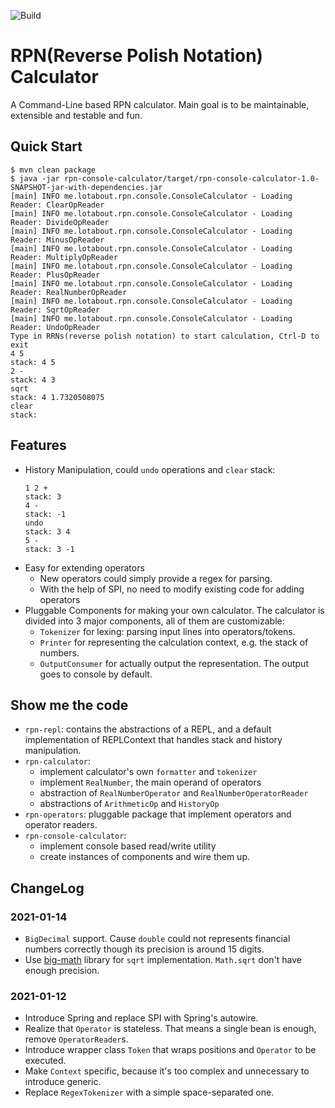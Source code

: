![Build](https://github.com/lotabout/rpn-calculator/workflows/Java%20CI%20with%20Maven/badge.svg)

# RPN(Reverse Polish Notation) Calculator

A Command-Line based RPN calculator. Main goal is to be maintainable,
extensible and testable and fun.

## Quick Start

```console
$ mvn clean package
$ java -jar rpn-console-calculator/target/rpn-console-calculator-1.0-SNAPSHOT-jar-with-dependencies.jar
[main] INFO me.lotabout.rpn.console.ConsoleCalculator - Loading Reader: ClearOpReader
[main] INFO me.lotabout.rpn.console.ConsoleCalculator - Loading Reader: DivideOpReader
[main] INFO me.lotabout.rpn.console.ConsoleCalculator - Loading Reader: MinusOpReader
[main] INFO me.lotabout.rpn.console.ConsoleCalculator - Loading Reader: MultiplyOpReader
[main] INFO me.lotabout.rpn.console.ConsoleCalculator - Loading Reader: PlusOpReader
[main] INFO me.lotabout.rpn.console.ConsoleCalculator - Loading Reader: RealNumberOpReader
[main] INFO me.lotabout.rpn.console.ConsoleCalculator - Loading Reader: SqrtOpReader
[main] INFO me.lotabout.rpn.console.ConsoleCalculator - Loading Reader: UndoOpReader
Type in RRNs(reverse polish notation) to start calculation, Ctrl-D to exit
4 5
stack: 4 5
2 -
stack: 4 3
sqrt
stack: 4 1.7320508075
clear
stack:
```

## Features

* History Manipulation, could `undo` operations and `clear` stack:
    ```console
    1 2 +
    stack: 3
    4 -
    stack: -1
    undo
    stack: 3 4
    5 -
    stack: 3 -1
    ```
* Easy for extending operators
    * New operators could simply provide a regex for parsing.
    * With the help of SPI, no need to modify existing code for adding operators
* Pluggable Components for making your own calculator. The calculator is
  divided into 3 major components, all of them are customizable:
    * `Tokenizer` for lexing: parsing input lines into operators/tokens.
    * `Printer` for representing the calculation context, e.g. the stack of numbers.
    * `OutputConsumer` for actually output the representation. The output goes to console by default.

## Show me the code

- `rpn-repl`: contains the abstractions of a REPL, and a default implementation of REPLContext that handles stack and
  history manipulation.
- `rpn-calculator`:
  * implement calculator's own `formatter` and `tokenizer`
  * implement `RealNumber`, the main operand of operators
  * abstraction of `RealNumberOperator` and `RealNumberOperatorReader`
  * abstractions of `ArithmeticOp` and `HistoryOp`
- `rpn-operators`: pluggable package that implement operators and operator readers.
- `rpn-console-calculator`:
  * implement console based read/write utility
  * create instances of components and wire them up.

## ChangeLog

### 2021-01-14

- `BigDecimal` support. Cause `double` could not represents financial numbers
    correctly though its precision is around 15 digits.
- Use [big-math](https://github.com/eobermuhlner/big-math) library for `sqrt`
    implementation. `Math.sqrt` don't have enough precision.

### 2021-01-12

- Introduce Spring and replace SPI with Spring's autowire.
- Realize that `Operator` is stateless. That means a single bean is enough, remove `OperatorReader`s.
- Introduce wrapper class `Token` that wraps positions and `Operator` to be executed.
- Make `Context` specific, because it's too complex and unnecessary to introduce generic.
- Replace `RegexTokenizer` with a simple space-separated one.

